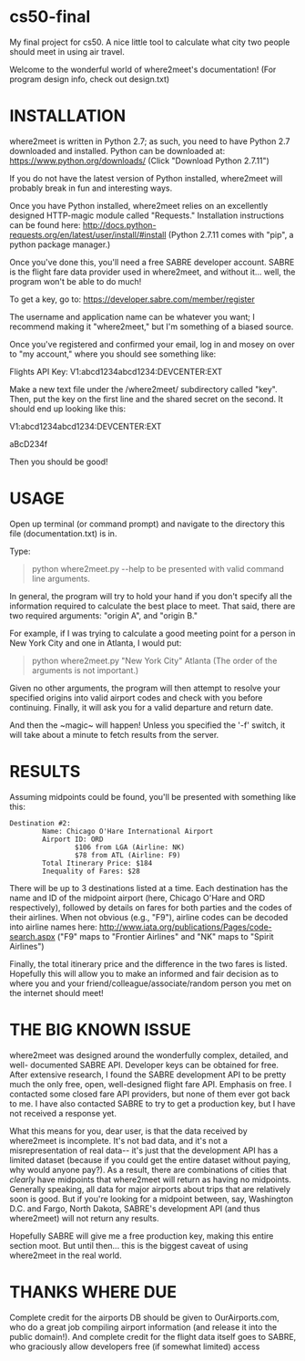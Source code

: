 # cs50-final
My final project for cs50. A nice little tool to calculate what city two people
should meet in using air travel.


Welcome to the wonderful world of where2meet's documentation!
(For program design info, check out design.txt)

# INSTALLATION

where2meet is written in Python 2.7; as such, you need to have Python 2.7
downloaded and installed.  Python can be downloaded at:
https://www.python.org/downloads/
(Click "Download Python 2.7.11")

If you do not have the latest version of Python installed, where2meet will
probably break in fun and interesting ways.

Once you have Python installed, where2meet relies on an excellently designed
HTTP-magic module called "Requests."  Installation instructions can be found
here:
http://docs.python-requests.org/en/latest/user/install/#install
(Python 2.7.11 comes with "pip", a python package manager.)

Once you've done this, you'll need a free SABRE developer account. SABRE is
the flight fare data provider used in where2meet, and without it... well,
the program won't be able to do much!

To get a key, go to:
https://developer.sabre.com/member/register

The username and application name can be whatever you want; I recommend making
it "where2meet," but I'm something of a biased source.

Once you've registered and confirmed your email, log in and mosey on over to
"my account," where you should see something like:

Flights API Key: V1:abcd1234abcd1234:DEVCENTER:EXT

Make a new text file under the /where2meet/ subdirectory called "key". Then,
put the key on the first line and the shared secret on the second. It should
end up looking like this:

V1:abcd1234abcd1234:DEVCENTER:EXT

aBcD234f

Then you should be good!

# USAGE

Open up terminal (or command prompt) and navigate to the directory this
file (documentation.txt) is in.

Type:
> python where2meet.py --help
to be presented with valid command line arguments.

In general, the program will try to hold your hand if you don't specify
all the information required to calculate the best place to meet.
That said, there are two required arguments: "origin A", and "origin B."

For example, if I was trying to calculate a good meeting point for a person
in New York City and one in Atlanta, I would put:
> python where2meet.py "New York City" Atlanta
(The order of the arguments is not important.)

Given no other arguments, the program will then attempt to resolve your
specified origins into valid airport codes and check with you before
continuing.
Finally, it will ask you for a valid departure and return date.

And then the ~magic~ will happen!  Unless you specified the '-f' switch,
it will take about a minute to fetch results from the server.

# RESULTS

Assuming midpoints could be found, you'll be presented with something
like this:

```
Destination #2:
        Name: Chicago O'Hare International Airport
        Airport ID: ORD
                $106 from LGA (Airline: NK)
                $78 from ATL (Airline: F9)
        Total Itinerary Price: $184
        Inequality of Fares: $28
```

There will be up to 3 destinations listed at a time.  Each destination
has the name and ID of the midpoint airport (here, Chicago O'Hare and ORD
respectively), followed by details on fares for both parties and the
codes of their airlines.  When not obvious (e.g., "F9"), airline codes can
be decoded into airline names here:
http://www.iata.org/publications/Pages/code-search.aspx
("F9" maps to "Frontier Airlines" and "NK" maps to "Spirit Airlines")

Finally, the total itinerary price and the difference in the two fares
is listed.  Hopefully this will allow you to make an informed and fair
decision as to where you and your friend/colleague/associate/random person
you met on the internet should meet!

# THE BIG KNOWN ISSUE

where2meet was designed around the wonderfully complex, detailed, and well-
documented SABRE API.  Developer keys can be obtained for free.  After
extensive research, I found the SABRE development API to be pretty much
the only free, open, well-designed flight fare API. Emphasis on free.
I contacted some closed fare API providers, but none of them ever got
back to me.  I have also contacted SABRE to try to get a production key,
but I have not received a response yet.

What this means for you, dear user, is that the data received by where2meet is
incomplete.  It's not bad data, and it's not a misrepresentation of real data--
it's just that the development API has a limited dataset (because if you
could get the entire dataset without paying, why would anyone pay?).  As a
result, there are combinations of cities that *clearly* have midpoints that
where2meet will return as having no midpoints.  Generally speaking, all data
for major airports about trips that are relatively soon is good.  But if you're
looking for a midpoint between, say, Washington D.C. and Fargo, North Dakota,
SABRE's development API (and thus where2meet) will not return any results.

Hopefully SABRE will give me a free production key, making this entire section
moot.  But until then... this is the biggest caveat of using where2meet in
the real world.

# THANKS WHERE DUE

Complete credit for the airports DB should be given to OurAirports.com, who do a
great job compiling airport information (and release it into the public
domain!).
And complete credit for the flight data itself goes to SABRE, who graciously
allow developers free (if somewhat limited) access
